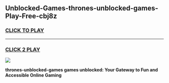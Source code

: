 
## Unblocked-Games-thrones-unblocked-games-Play-Free-cbj8z
<h3>
<a href="https://premium76.site?title=thrones-unblocked-games&ref=10A">CLICK TO PLAY</a></h3>
<hr>

<h3>
<a href="https://premium76.site?title=thrones-unblocked-games&ref=10A">CLICK 2 PLAY</a>
  
</h3>

<a href="https://premium76.site?title=thrones-unblocked-games&ref=10A"><img src="https://clearcache.store/games.png"></a>


**thrones-unblocked-games games unblocked: Your Gateway to Fun and Accessible Online Gaming**
